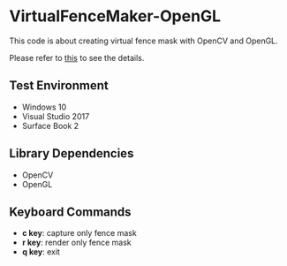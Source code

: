 # VirtualFenceMaker-OpenGL

  This code is about creating virtual fence mask with OpenCV and OpenGL.
  
  Please refer to [this](https://emoy.net/Virtual-Fence-Maker) to see the details.
  

  
## Test Environment
  * Windows 10
  * Visual Studio 2017
  * Surface Book 2
  
## Library Dependencies
  * OpenCV
  * OpenGL

## Keyboard Commands
  * **c key**: capture only fence mask
  * **r key**: render only fence mask
  * **q key**: exit
